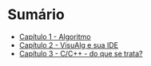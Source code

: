 # Sumário

* [Capítulo 1 - Algoritmo](capitulo1.md)
* [Capítulo 2 - VisuAlg e sua IDE](capitulo2)
* [Capítulo 3 - C/C++ - do que se trata?](capitulo3)
